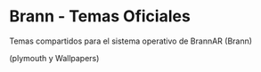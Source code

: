 # Brann - Temas Oficiales
Temas compartidos para el sistema operativo de BrannAR (Brann)

(plymouth y Wallpapers)
